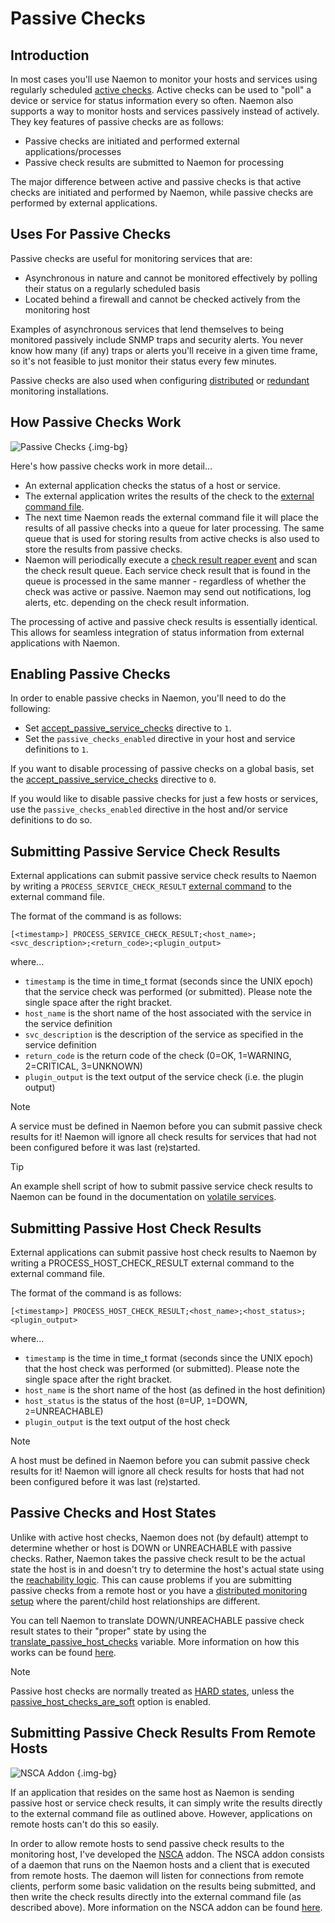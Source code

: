 # Passive Checks

## Introduction

In most cases you'll use Naemon to monitor your hosts and services using regularly scheduled [active checks](activechecks).  Active checks can be used to "poll" a device or service for status information every so often.  Naemon also supports a way to monitor hosts and services passively instead of actively.  They key features of passive checks are as follows:


- Passive checks are initiated and performed external applications/processes
- Passive check results are submitted to Naemon for processing

The major difference between active and passive checks is that active checks are initiated and performed by Naemon, while passive checks are performed by external applications.

## Uses For Passive Checks

Passive checks are useful for monitoring services that are:


- Asynchronous in nature and cannot be monitored effectively by polling their status on a regularly scheduled basis
- Located behind a firewall and cannot be checked actively from the monitoring host

Examples of asynchronous services that lend themselves to being monitored passively include SNMP traps and security alerts.  You never know how many (if any) traps or alerts you'll receive in a given time frame, so it's not feasible to just monitor their status every few minutes.

Passive checks are also used when configuring [distributed](distributed) or [redundant](redundancy) monitoring installations.

## How Passive Checks Work

![Passive Checks](/images/usersguide/svg/passivechecks.svg) {.img-bg}

Here's how passive checks work in more detail...


- An external application checks the status of a host or service.
- The external application writes the results of the check to the [external command file](configmain#command_file).
- The next time Naemon reads the external command file it will place the results of all passive checks into a queue for later processing.  The same queue that is used for storing results from active checks is also used to store the results from passive checks.
- Naemon will periodically execute a [check result reaper event](configmain#check_result_reaper_frequency) and scan the check result queue.  Each service check result that is found in the queue is processed in the same manner - regardless of whether the check was active or passive.  Naemon may send out notifications, log alerts, etc. depending on the check result information.

The processing of active and passive check results is essentially identical.  This allows for seamless integration of status information from external applications with Naemon.

## Enabling Passive Checks

In order to enable passive checks in Naemon, you'll need to do the following:

- Set [accept_passive_service_checks](configmain#accept_passive_service_checks) directive to `1`.
- Set the `passive_checks_enabled` directive in your host and service definitions to `1`.


If you want to disable processing of passive checks on a global basis, set the [accept_passive_service_checks](configmain#accept_passive_service_checks) directive to `0`.


If you would like to disable passive checks for just a few hosts or services, use the `passive_checks_enabled` directive in the host and/or service definitions to do so.


## Submitting Passive Service Check Results

External applications can submit passive service check results to Naemon by writing a `PROCESS_SERVICE_CHECK_RESULT` [external command](extcommands) to the external command file.

The format of the command is as follows:

```
[<timestamp>] PROCESS_SERVICE_CHECK_RESULT;<host_name>;<svc_description>;<return_code>;<plugin_output>
```

where...

- `timestamp` is the time in time_t format (seconds since the UNIX epoch) that the service check was performed (or submitted). Please note the single space after the right bracket.
- `host_name` is the short name of the host associated with the service in the service definition
- `svc_description` is the description of the service as specified in the service definition
- `return_code` is the return code of the check (0=OK, 1=WARNING, 2=CRITICAL, 3=UNKNOWN)
- `plugin_output` is the text output of the service check (i.e. the plugin output)

> [!NOTE]
> A service must be defined in Naemon before you can submit passive check results for it!  Naemon will ignore all check results for services that had not been configured before it was last (re)started.

> [!TIP]
> An example shell script of how to submit passive service check results to Naemon can be found in the documentation on [volatile services](volatileservices).



## Submitting Passive Host Check Results

External applications can submit passive host check results to Naemon by writing a PROCESS_HOST_CHECK_RESULT external command to the external command file.

The format of the command is as follows:

```
[<timestamp>] PROCESS_HOST_CHECK_RESULT;<host_name>;<host_status>;<plugin_output>
```

where...


- `timestamp` is the time in time_t format (seconds since the UNIX epoch) that the host check was performed (or submitted). Please note the single space after the right bracket.
- `host_name` is the short name of the host (as defined in the host definition)
- `host_status` is the status of the host (`0`=UP, `1`=DOWN, `2`=UNREACHABLE)
- `plugin_output` is the text output of the host check


> [!NOTE]
> A host must be defined in Naemon before you can submit passive check results for it!  Naemon will ignore all check results for hosts that had not been configured before it was last (re)started.



## Passive Checks and Host States

Unlike with active host checks, Naemon does not (by default) attempt to determine whether or host is DOWN or UNREACHABLE with passive checks.  Rather, Naemon takes the passive check result to be the actual state the host is in and doesn't try to determine the host's actual state using the [reachability logic](networkreachability).  This can cause problems if you are submitting passive checks from a remote host or you have a [distributed monitoring setup](distributed) where the parent/child host relationships are different.


You can tell Naemon to translate DOWN/UNREACHABLE passive check result states to their "proper" state by using the [translate_passive_host_checks](configmain#translate_passive_host_checks) variable.  More information on how this works can be found [here](passivestatetranslation).


> [!NOTE]
> Passive host checks are normally treated as [HARD states](statetypes), unless the [passive_host_checks_are_soft](configmain#passive_host_checks_are_soft) option is enabled.

## Submitting Passive Check Results From Remote Hosts

![NSCA Addon](/images/usersguide/svg/nsca.svg) {.img-bg}


If an application that resides on the same host as Naemon is sending passive host or service check results, it can simply write the results directly to the external command file as outlined above.  However, applications on remote hosts can't do this so easily.

In order to allow remote hosts to send passive check results to the monitoring host, I've developed the [NSCA](addons#nsca) addon.  The NSCA addon consists of a daemon that runs on the Naemon hosts and a client that is executed from remote hosts.  The daemon will listen for connections from remote clients, perform some basic validation on the results being submitted, and then write the check results directly into the external command file (as described above).  More information on the NSCA addon can be found [here](addons#nsca).
